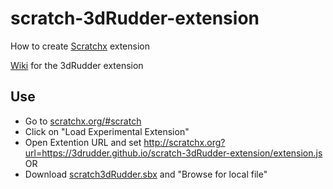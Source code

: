 # scratch-3dRudder-extension

How to create [Scratchx](https://github.com/LLK/scratchx/wiki#introduction) extension

[Wiki](https://wiki.3drudder-download.com/scratchx) for the 3dRudder extension

## Use
* Go to [scratchx.org/#scratch](http://scratchx.org/#scratch)
* Click on "Load Experimental Extension"
* Open Extention URL and set http://scratchx.org?url=https://3drudder.github.io/scratch-3dRudder-extension/extension.js
OR
* Download [scratch3dRudder.sbx](https://3drudder.github.io/scratch-3dRudder-extension/scratch3dRudder.sbx) and "Browse for local file"